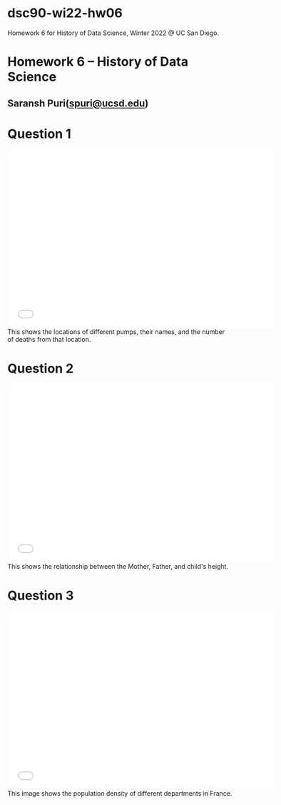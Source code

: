 # dsc90-wi22-hw06
Homework 6 for History of Data Science, Winter 2022 @ UC San Diego.
# Homework 6 – History of Data Science
## Saransh Puri(spuri@ucsd.edu)

# Question 1
<iframe  src='snow-map.html' width=600 height=400 frameBorder=0></iframe>
This shows the locations of different pumps, their names, and the number of deaths from that location.

# Question 2
<iframe  src='plotly-fig.html' width=600 height=400 frameBorder=0></iframe>
This shows the relationship between the Mother, Father, and child's height. 

# Question 3
<iframe  src='france-fi.html' width=600 height=400 frameBorder=0></iframe>
This image shows the population density of different departments in France.

